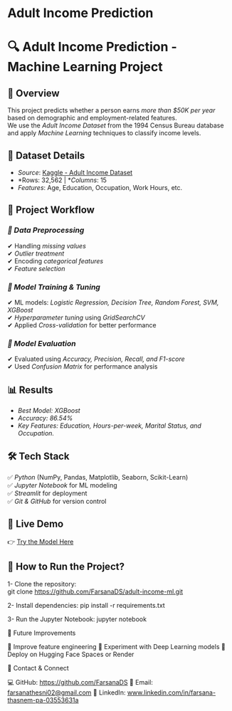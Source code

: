 # Adult Income Prediction
# 🔍 Adult Income Prediction - Machine Learning Project  

## 📌 Overview  
This project predicts whether a person earns *more than $50K per year* based on demographic and employment-related features.  
We use the *Adult Income Dataset* from the 1994 Census Bureau database and apply *Machine Learning* techniques to classify income levels.  

## 📂 Dataset Details  
- *Source*: [Kaggle - Adult Income Dataset](https://www.kaggle.com/datasets/uciml/adult-census-income)
- *Rows: 32,562 | **Columns*: 15  
- *Features*: Age, Education, Occupation, Work Hours, etc.  

## 🚀 Project Workflow  
### *⿡ Data Preprocessing*  
✔ Handling *missing values*  
✔ *Outlier treatment*  
✔ Encoding *categorical features*  
✔ *Feature selection*  

### *⿢ Model Training & Tuning*  
✔ ML models: *Logistic Regression, Decision Tree, Random Forest, SVM, XGBoost*  
✔ *Hyperparameter tuning* using *GridSearchCV*  
✔ Applied *Cross-validation* for better performance  

### *⿣ Model Evaluation*  
✔ Evaluated using *Accuracy, Precision, Recall, and F1-score*  
✔ Used *Confusion Matrix* for performance analysis  

## 📊 Results  
- *Best Model: XGBoost* 
- *Accuracy: 86.54%* 
- *Key Features: Education, Hours-per-week, Marital
Status, and Occupation.* 

## 🛠 Tech Stack  
✅ *Python* (NumPy, Pandas, Matplotlib, Seaborn, Scikit-Learn)  
✅ *Jupyter Notebook* for ML modeling  
✅ *Streamlit* for deployment  
✅ *Git & GitHub* for version control  

## 🚀 Live Demo  
👉 [Try the Model Here](https://adult-income-ml-yinukwr2zmrufo8wxdkcqb.streamlit.app/)  

## 📌 How to Run the Project?  
1- Clone the repository:  
   git clone https://github.com/FarsanaDS/adult-income-ml.git

2- Install dependencies:
   pip install -r requirements.txt

3- Run the Jupyter Notebook:
   jupyter notebook

📜 Future Improvements

🔹 Improve feature engineering
🔹 Experiment with Deep Learning models
🔹 Deploy on Hugging Face Spaces or Render

📌 Contact & Connect

💻 GitHub: https://github.com/FarsanaDS
📧 Email: farsanathesni02@gmail.com
🔗 LinkedIn: www.linkedin.com/in/farsana-thasnem-pa-03553631a


